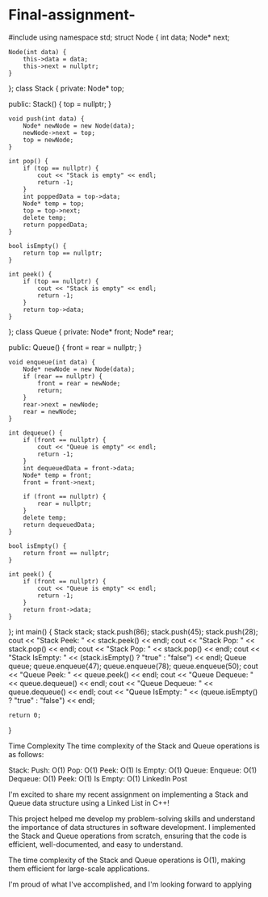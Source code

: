 # Final-assignment-
#include <iostream>
using namespace std;
struct Node {
    int data;
    Node* next;

    Node(int data) {
        this->data = data;
        this->next = nullptr;
    }
};
class Stack {
private:
    Node* top;

public:
    Stack() {
        top = nullptr;
    }

    void push(int data) {
        Node* newNode = new Node(data);
        newNode->next = top;
        top = newNode;
    }

    int pop() {
        if (top == nullptr) {
            cout << "Stack is empty" << endl;
            return -1;
        }
        int poppedData = top->data;
        Node* temp = top;
        top = top->next;
        delete temp;
        return poppedData;
    }

    bool isEmpty() {
        return top == nullptr;
    }

    int peek() {
        if (top == nullptr) {
            cout << "Stack is empty" << endl;
            return -1;
        }
        return top->data;
    }
};
class Queue {
private:
    Node* front;
    Node* rear;

public:
    Queue() {
        front = rear = nullptr;
    }

    void enqueue(int data) {
        Node* newNode = new Node(data);
        if (rear == nullptr) {
            front = rear = newNode;
            return;
        }
        rear->next = newNode;
        rear = newNode;
    }

    int dequeue() {
        if (front == nullptr) {
            cout << "Queue is empty" << endl;
            return -1;
        }
        int dequeuedData = front->data;
        Node* temp = front;
        front = front->next;

        if (front == nullptr) {
            rear = nullptr;
        }
        delete temp;
        return dequeuedData;
    }

    bool isEmpty() {
        return front == nullptr;
    }

    int peek() {
        if (front == nullptr) {
            cout << "Queue is empty" << endl;
            return -1;
        }
        return front->data;
    }
};
int main() {
    Stack stack;
    stack.push(86);
    stack.push(45);
    stack.push(28);
    cout << "Stack Peek: " << stack.peek() << endl;
    cout << "Stack Pop: " << stack.pop() << endl;
    cout << "Stack Pop: " << stack.pop() << endl;
    cout << "Stack IsEmpty: " << (stack.isEmpty() ? "true" : "false") << endl;
    Queue queue;
    queue.enqueue(47);
    queue.enqueue(78);
    queue.enqueue(50);
    cout << "Queue Peek: " << queue.peek() << endl;
    cout << "Queue Dequeue: " << queue.dequeue() << endl;
    cout << "Queue Dequeue: " << queue.dequeue() << endl;
    cout << "Queue IsEmpty: " << (queue.isEmpty() ? "true" : "false") << endl;

    return 0;
}
        
            

Time Complexity The time complexity of the Stack and Queue operations is as follows:

Stack:
Push: O(1)
Pop: O(1)
Peek: O(1)
Is Empty: O(1)
Queue:
Enqueue: O(1)
Dequeue: O(1)
Peek: O(1)
Is Empty: O(1)
LinkedIn Post

I'm excited to share my recent assignment on implementing a Stack and Queue data structure using a Linked List in C++!

This project helped me develop my problem-solving skills and understand the importance of data structures in software development. I implemented the Stack and Queue operations from scratch, ensuring that the code is efficient, well-documented, and easy to understand.

The time complexity of the Stack and Queue operations is O(1), making them efficient for large-scale applications.

I'm proud of what I've accomplished, and I'm looking forward to applying
